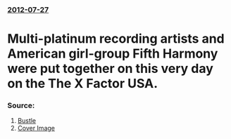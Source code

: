 ### [2012-07-27](/news/2012/07/27/index.md)

# Multi-platinum recording artists and American girl-group Fifth Harmony were put together on this very day on the The X Factor USA. 




### Source:

1. [Bustle](http://www.bustle.com/articles/144130-what-does-fifth-harmonys-727-album-title-mean-the-date-holds-special-meaning-for-the-group)
1. [Cover Image](https://typeset-beta.imgix.net/rehost%2F2016%2F9%2F13%2Fc5abd9a5-810d-47e1-a39d-41f73153f778.jpg?w=1200&amp;h=630&amp;fit=crop&amp;crop=faces&amp;auto=format&amp;q=70)

